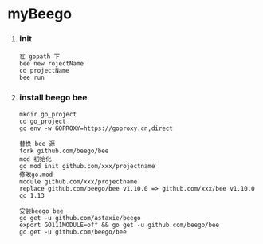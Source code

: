 # myBeego

1. ### init

   ```
   在 gopath 下
   bee new rojectName
   cd projectName
   bee run
   ```

2. ### install beego bee

   ```
   mkdir go_project 
   cd go_project
   go env -w GOPROXY=https://goproxy.cn,direct
   ```

   

   ```
   替换 bee 源
   fork github.com/beego/bee
   mod 初始化
   go mod init github.com/xxx/projectname
   修改go.mod
   module github.com/xxx/projectname
   replace github.com/beego/bee v1.10.0 => github.com/xxx/bee v1.10.0
   go 1.13
   ```

   ```
   安装beego bee
   go get -u github.com/astaxie/beego
   export GO111MODULE=off && go get -u github.com/beego/bee
   go get -u github.com/beego/bee
   ```

   